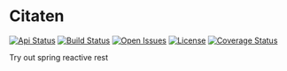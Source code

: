 # Citaten

[![Api Status](https://img.shields.io/badge/dynamic/json?color=4c1&label=rest&query=%24.status&url=https%3A%2F%2Fcitaten.odee.net%2Factuator%2F/health)](https://citaten.odee.net/)
[![Build Status](https://travis-ci.com/bhuism/citaten.svg?branch=master)](https://travis-ci.com/bhuism/citaten)
[![Open Issues](https://img.shields.io/github/issues/bhuism/citaten.svg)](https://github.com/bhuism/citaten/issues)
[![License](https://img.shields.io/github/license/bhuism/citaten.svg?color=4c1)]()
[![Coverage Status](https://coveralls.io/repos/github/bhuism/citaten/badge.svg?branch=master)](https://coveralls.io/github/bhuism/citaten?branch=master)

Try out spring reactive rest
